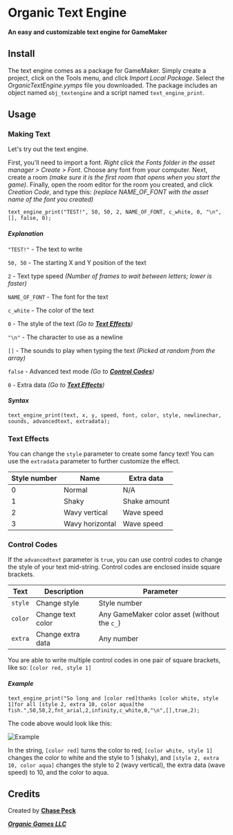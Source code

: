# **Organic Text Engine**
**An easy and customizable text engine for GameMaker**
## **Install**
The text engine comes as a package for GameMaker. Simply create a project, click on the Tools menu, and click *Import Local Package*. Select the *OrganicTextEngine.yymps* file you downloaded.
The package includes an object named ```obj_textengine``` and a script named ```text_engine_print```.
## **Usage**
### **Making Text**
Let's try out the text engine.

First, you'll need to import a font. *Right click the Fonts folder in the asset manager > Create > Font*. Choose any font from your computer. Next, create a room *(make sure it is the first room that opens when you start the game)*. Finally, open the room editor for the room you created, and click *Creation Code*, and type this: *(replace NAME_OF_FONT with the asset name of the font you created)*

    text_engine_print("TEST!", 50, 50, 2, NAME_OF_FONT, c_white, 0, "\n", [], false, 0);

#### ***Explanation***
```"TEST!"``` - The text to write

```50, 50``` - The starting X and Y position of the text

```2``` - Text type speed *(Number of frames to wait between letters; lower is faster)*

```NAME_OF_FONT``` - The font for the text

```c_white``` - The color of the text

```0``` - The style of the text *(Go to [**Text Effects**](#text-effects))*

```"\n"``` - The character to use as a newline

```[]``` - The sounds to play when typing the text *(Picked at random from the array)*

```false``` - Advanced text mode *(Go to [**Control Codes**](#control-codes))*

```0``` - Extra data *(Go to [**Text Effects**](#text-effects))*

#### ***Syntax***

    text_engine_print(text, x, y, speed, font, color, style, newlinechar, sounds, advancedtext, extradata);

### **Text Effects**

You can change the ```style``` parameter to create some fancy text! You can use the ```extradata``` parameter to further customize the effect.

|Style number|Name|Extra data|
--- | --- | ---
|0|Normal|N/A
|1|Shaky|Shake amount
|2|Wavy vertical|Wave speed
|3|Wavy horizontal|Wave speed

### **Control Codes**

If the ```advancedtext``` parameter is ```true```, you can use control codes to change the style of your text mid-string. Control codes are enclosed inside square brackets.

|Text|Description|Parameter|
--- | --- | ---
|```style```|Change style|Style number
|```color```|Change text color|Any GameMaker color asset (without the ```c_```)
|```extra```|Change extra data|Any number

You are able to write multiple control codes in one pair of square brackets, like so: ```[color red, style 1]```

#### ***Example***
    text_engine_print("So long and [color red]thanks [color white, style 1]for all [style 2, extra 10, color aqua]the fish.",50,50,2,fnt_arial,2,infinity,c_white,0,"\n",[],true,2);
The code above would look like this:

![Example](example.gif)

In the string, ```[color red]``` turns the color to red, ```[color white, style 1]``` changes the color to white and the style to 1 (shaky), and ```[style 2, extra 10, color aqua]``` changes the style to 2 (wavy vertical), the extra data (wave speed) to 10, and the color to aqua.

## Credits
Created by [**Chase Peck**](https://chasepeck.com)

[***Organic Games LLC***](https://organic.games)
